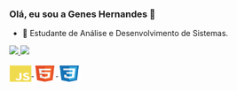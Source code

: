 ### Olá, eu sou a Genes Hernandes 👋


- 🌱 Estudante de Análise e Desenvolvimento de Sistemas.

 <div>
  <a href="https://github.com/GenesHernandes">
  <img height="180em" src="https://github-readme-stats.vercel.app/api?username=GenesHernandes&show_icons=true&theme=dracula&include_all_commits=true&count_private=true"/>
  <img height="180em" src="https://github-readme-stats.vercel.app/api/top-langs/?username=GenesHernandes&layout=compact&langs_count=7&theme=dracula"/>
</div>
  
  <div style="display: inline_block"><br>
  <img align="center" alt="Genes-Js" height="30" width="40" src="https://raw.githubusercontent.com/devicons/devicon/master/icons/javascript/javascript-plain.svg">
  <img align="center" alt="Genes-HTML" height="30" width="40" src="https://raw.githubusercontent.com/devicons/devicon/master/icons/html5/html5-original.svg">
  <img align="center" alt="Genes-CSS" height="30" width="40" src="https://raw.githubusercontent.com/devicons/devicon/master/icons/css3/css3-original.svg">
</div>
  
  ##
 


